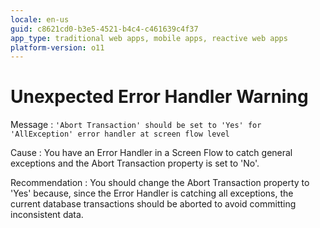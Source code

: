 ```yaml
---
locale: en-us
guid: c8621cd0-b3e5-4521-b4c4-c461639c4f37
app_type: traditional web apps, mobile apps, reactive web apps
platform-version: o11
---
```


# Unexpected Error Handler Warning

Message
:   `'Abort Transaction' should be set to 'Yes' for 'AllException' error handler at screen flow level`

Cause
:   You have an Error Handler in a Screen Flow to catch general exceptions and the Abort Transaction property is set to 'No'.

Recommendation
:   You should change the Abort Transaction property to 'Yes' because, since the Error Handler is catching all exceptions, the current database transactions should be aborted to avoid committing  inconsistent data.
